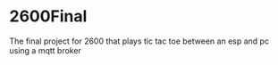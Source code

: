 # 2600Final

The final project for 2600 that plays tic tac toe between an esp and pc using a mqtt broker
